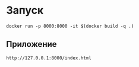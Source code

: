 # Запуск

    docker run -p 8000:8000 -it $(docker build -q .)

## Приложение

    http://127.0.0.1:8000/index.html